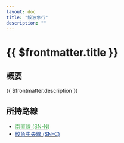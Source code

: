 ```yaml
---
layout: doc
title: "鮫波急行"
description: ""
---
```


# {{ $frontmatter.title }}
<!-- <img src="/img/company/houbutu.png" alt="放物のロゴ" width="100px"> -->

## 概要
{{ $frontmatter.description }}

## 所持路線
- [<span style="color: #54B35E">南直線 (SN-N)</span>](/company/samekyu/line/nanchokusen.md)
- [<span style="color: #194191">鮫急中央線 (SN-C)</span>](/company/samekyu/line/chuosen.md)